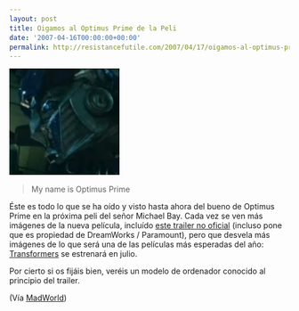 ```yaml
---
layout: post
title: Oigamos al Optimus Prime de la Peli
date: '2007-04-16T00:00:00+00:00'
permalink: http://resistancefutile.com/2007/04/17/oigamos-al-optimus-prime-de-la-peli/
---
```

<img class="derecha_borde" src="/assets/imagen-3.png" alt="optimus" class="imageframe imgalignright" /><blockquote>My name is 
Optimus Prime</blockquote>Éste es todo lo que se ha oído y visto hasta ahora del bueno de Optimus Prime en la próxima peli del señor Michael Bay. Cada vez se ven más imágenes de la nueva película, incluído <a href="http://www.slashfilm.com/2007/04/13/video-optimus-prime-speaks/">este trailer no oficial</a> (incluso pone que es propiedad de DreamWorks / Paramount), pero que desvela más imágenes de lo que será una de las películas más esperadas del año: <a href="http://www.transformersmovie.com/">Transformers</a> se estrenará en julio. 

Por cierto si os fijáis bien, veréis un modelo de ordenador conocido al principio del trailer.

(Vía <a href="http://forfy.blogspot.com/2007/04/my-name-is-optimus-prime.html">MadWorld</a>)


